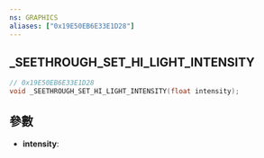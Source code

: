 ```yaml
---
ns: GRAPHICS
aliases: ["0x19E50EB6E33E1D28"]
---
```

## _SEETHROUGH_SET_HI_LIGHT_INTENSITY

```c
// 0x19E50EB6E33E1D28
void _SEETHROUGH_SET_HI_LIGHT_INTENSITY(float intensity);
```


## 參數
* **intensity**: 

